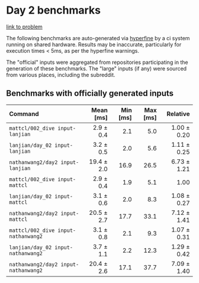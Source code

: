 # Day 2 benchmarks

[link to problem](http://adventofcode.com/2021/day/2)

The following benchmarks are auto-generated via [hyperfine](https://github.com/sharkdp/hyperfine) by a ci system running on shared hardware. Results may be inaccurate, particularly for execution times < 5ms, as per the hyperfine warnings.

The "official" inputs were aggregated from repositories participating in the generation of these benchmarks. The "large" inputs (if any) were sourced from various places, including the subreddit.

## Benchmarks with officially generated inputs
| Command | Mean [ms] | Min [ms] | Max [ms] | Relative |
|:---|---:|---:|---:|---:|
| `mattcl/002_dive input-lanjian` | 2.9 ± 0.4 | 2.1 | 5.0 | 1.00 ± 0.20 |
| `lanjian/day_02 input-lanjian` | 3.2 ± 0.5 | 2.0 | 5.6 | 1.11 ± 0.25 |
| `nathanwang2/day2 input-lanjian` | 19.4 ± 2.0 | 16.9 | 26.5 | 6.73 ± 1.21 |
| `mattcl/002_dive input-mattcl` | 2.9 ± 0.4 | 1.9 | 5.1 | 1.00 |
| `lanjian/day_02 input-mattcl` | 3.1 ± 0.6 | 2.0 | 8.3 | 1.08 ± 0.27 |
| `nathanwang2/day2 input-mattcl` | 20.5 ± 2.7 | 17.7 | 33.1 | 7.12 ± 1.41 |
| `mattcl/002_dive input-nathanwang2` | 3.1 ± 0.8 | 2.1 | 9.3 | 1.07 ± 0.31 |
| `lanjian/day_02 input-nathanwang2` | 3.7 ± 1.1 | 2.2 | 12.3 | 1.29 ± 0.42 |
| `nathanwang2/day2 input-nathanwang2` | 20.4 ± 2.6 | 17.1 | 37.7 | 7.09 ± 1.40 |
